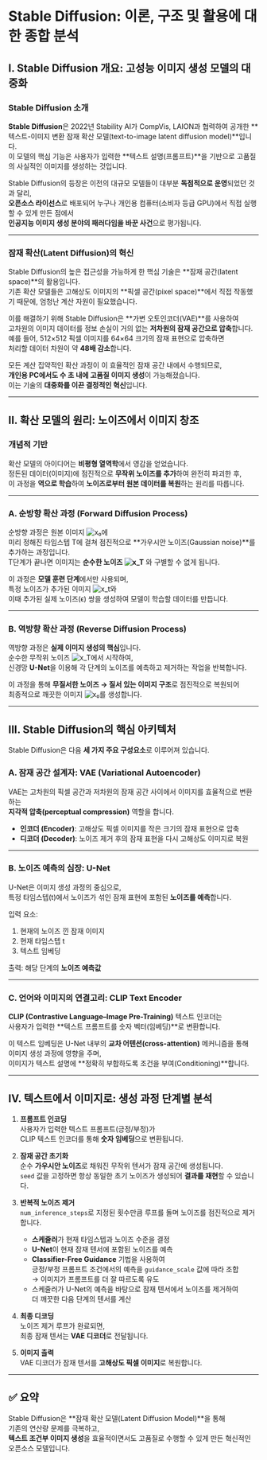 # Stable Diffusion: 이론, 구조 및 활용에 대한 종합 분석

## I. Stable Diffusion 개요: 고성능 이미지 생성 모델의 대중화

### Stable Diffusion 소개
**Stable Diffusion**은 2022년 Stability AI가 CompVis, LAION과 협력하여 공개한 **텍스트-이미지 변환 잠재 확산 모델(text-to-image latent diffusion model)**입니다.  
이 모델의 핵심 기능은 사용자가 입력한 **텍스트 설명(프롬프트)**을 기반으로 고품질의 사실적인 이미지를 생성하는 것입니다.

Stable Diffusion의 등장은 이전의 대규모 모델들이 대부분 **독점적으로 운영**되었던 것과 달리,  
**오픈소스 라이선스**로 배포되어 누구나 개인용 컴퓨터(소비자 등급 GPU)에서 직접 실행할 수 있게 만든 점에서  
**인공지능 이미지 생성 분야의 패러다임을 바꾼 사건**으로 평가됩니다.

---

### 잠재 확산(Latent Diffusion)의 혁신
Stable Diffusion의 높은 접근성을 가능하게 한 핵심 기술은 **잠재 공간(latent space)**의 활용입니다.  
기존 확산 모델들은 고해상도 이미지의 **픽셀 공간(pixel space)**에서 직접 작동했기 때문에, 엄청난 계산 자원이 필요했습니다.

이를 해결하기 위해 Stable Diffusion은 **가변 오토인코더(VAE)**를 사용하여  
고차원의 이미지 데이터를 정보 손실이 거의 없는 **저차원의 잠재 공간으로 압축**합니다.  
예를 들어, 512×512 픽셀 이미지를 64×64 크기의 잠재 표현으로 압축하면  
처리할 데이터 차원이 약 **48배 감소**합니다.

모든 계산 집약적인 확산 과정이 이 효율적인 잠재 공간 내에서 수행되므로,  
**개인용 PC에서도 수 초 내에 고품질 이미지 생성**이 가능해졌습니다.  
이는 기술의 **대중화를 이끈 결정적인 혁신**입니다.

---

## II. 확산 모델의 원리: 노이즈에서 이미지 창조

### 개념적 기반
확산 모델의 아이디어는 **비평형 열역학**에서 영감을 얻었습니다.  
정돈된 데이터(이미지)에 점진적으로 **무작위 노이즈를 추가**하여 완전히 파괴한 후,  
이 과정을 **역으로 학습**하여 **노이즈로부터 원본 데이터를 복원**하는 원리를 따릅니다.

---

### A. 순방향 확산 과정 (Forward Diffusion Process)
순방향 과정은 원본 이미지 ![x₀](https://latex.codecogs.com/png.image?\dpi{110}x_0)에  
미리 정해진 타임스텝 T에 걸쳐 점진적으로 **가우시안 노이즈(Gaussian noise)**를 추가하는 과정입니다.  
T단계가 끝나면 이미지는 **순수한 노이즈 ![x_T](https://latex.codecogs.com/png.image?\dpi{110}x_T)** 와 구별할 수 없게 됩니다.

이 과정은 **모델 훈련 단계**에서만 사용되며,  
특정 노이즈가 추가된 이미지 ![x_t](https://latex.codecogs.com/png.image?\dpi{110}x_t)와  
이때 추가된 실제 노이즈(ϵ) 쌍을 생성하여 모델이 학습할 데이터를 만듭니다.

---

### B. 역방향 확산 과정 (Reverse Diffusion Process)
역방향 과정은 **실제 이미지 생성의 핵심**입니다.  
순수한 무작위 노이즈 ![x_T](https://latex.codecogs.com/png.image?\dpi{110}x_T)에서 시작하여,  
신경망 **U-Net**을 이용해 각 단계의 노이즈를 예측하고 제거하는 작업을 반복합니다.

이 과정을 통해 **무질서한 노이즈 → 질서 있는 이미지 구조**로 점진적으로 복원되어  
최종적으로 깨끗한 이미지 ![x₀](https://latex.codecogs.com/png.image?\dpi{110}x_0)를 생성합니다.

---

## III. Stable Diffusion의 핵심 아키텍처

Stable Diffusion은 다음 **세 가지 주요 구성요소**로 이루어져 있습니다.

### A. 잠재 공간 설계자: VAE (Variational Autoencoder)
VAE는 고차원의 픽셀 공간과 저차원의 잠재 공간 사이에서 이미지를 효율적으로 변환하는  
**지각적 압축(perceptual compression)** 역할을 합니다.

- **인코더 (Encoder)**: 고해상도 픽셀 이미지를 작은 크기의 잠재 표현으로 압축  
- **디코더 (Decoder)**: 노이즈 제거 후의 잠재 표현을 다시 고해상도 이미지로 복원

---

### B. 노이즈 예측의 심장: U-Net
U-Net은 이미지 생성 과정의 중심으로,  
특정 타임스텝(t)에서 노이즈가 섞인 잠재 표현에 포함된 **노이즈를 예측**합니다.

입력 요소:
1. 현재의 노이즈 낀 잠재 이미지  
2. 현재 타임스텝 t  
3. 텍스트 임베딩  

출력: 해당 단계의 **노이즈 예측값**

---

### C. 언어와 이미지의 연결고리: CLIP Text Encoder
**CLIP (Contrastive Language–Image Pre-Training)** 텍스트 인코더는  
사용자가 입력한 **텍스트 프롬프트를 숫자 벡터(임베딩)**로 변환합니다.

이 텍스트 임베딩은 U-Net 내부의 **교차 어텐션(cross-attention)** 메커니즘을 통해  
이미지 생성 과정에 영향을 주며,  
이미지가 텍스트 설명에 **정확히 부합하도록 조건을 부여(Conditioning)**합니다.

---

## IV. 텍스트에서 이미지로: 생성 과정 단계별 분석

1. **프롬프트 인코딩**  
   사용자가 입력한 텍스트 프롬프트(긍정/부정)가  
   CLIP 텍스트 인코더를 통해 **숫자 임베딩**으로 변환됩니다.

2. **잠재 공간 초기화**  
   순수 **가우시안 노이즈**로 채워진 무작위 텐서가 잠재 공간에 생성됩니다.  
   `seed` 값을 고정하면 항상 동일한 초기 노이즈가 생성되어 **결과를 재현**할 수 있습니다.

3. **반복적 노이즈 제거**  
   `num_inference_steps`로 지정된 횟수만큼 루프를 돌며 노이즈를 점진적으로 제거합니다.
   - **스케줄러**가 현재 타임스텝과 노이즈 수준을 결정  
   - **U-Net**이 현재 잠재 텐서에 포함된 노이즈를 예측  
   - **Classifier-Free Guidance** 기법을 사용하여  
     긍정/부정 프롬프트 조건에서의 예측을 `guidance_scale` 값에 따라 조합  
     → 이미지가 프롬프트를 더 잘 따르도록 유도  
   - 스케줄러가 U-Net의 예측을 바탕으로 잠재 텐서에서 노이즈를 제거하여  
     더 깨끗한 다음 단계의 텐서를 계산

4. **최종 디코딩**  
   노이즈 제거 루프가 완료되면,  
   최종 잠재 텐서는 **VAE 디코더**로 전달됩니다.

5. **이미지 출력**  
   VAE 디코더가 잠재 텐서를 **고해상도 픽셀 이미지**로 복원합니다.

---

## ✅ 요약
Stable Diffusion은 **잠재 확산 모델(Latent Diffusion Model)**을 통해  
기존의 연산량 문제를 극복하고,  
**텍스트 조건부 이미지 생성**을 효율적이면서도 고품질로 수행할 수 있게 만든 혁신적인 오픈소스 모델입니다.
